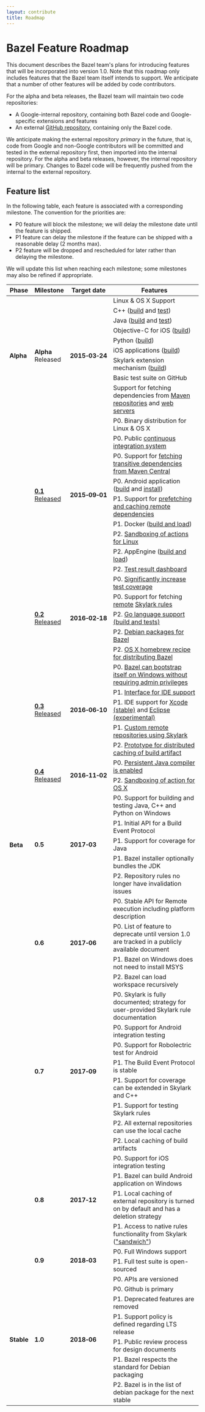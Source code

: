 ```yaml
---
layout: contribute
title: Roadmap
---
```


# Bazel Feature Roadmap

This document describes the Bazel team's plans for introducing features that
will be incorporated into version 1.0. Note that this roadmap only includes
features that the Bazel team itself intends to support. We anticipate that a
number of other features will be added by code contributors.

For the alpha and beta releases, the Bazel team will maintain two code
repositories:

*   A Google-internal repository, containing both Bazel code and
    Google-specific extensions and features
*   An external [GitHub repository](https://github.com/bazelbuild/bazel),
    containing only the Bazel code.

We anticipate making the external repository *primary* in the future, that is,
code from Google and non-Google contributors will be committed and tested in the
external repository first, then imported into the internal repository. For
the alpha and beta releases, however, the internal repository will be primary.
Changes to Bazel code will be frequently pushed from the internal to
the external repository.

## Feature list

In the following table, each feature is associated with a corresponding
milestone. The convention for the priorities are:

*   P0 feature will block the milestone; we will delay the milestone date
    until the feature is shipped.
*   P1 feature can delay the milestone if the feature can be shipped with a
    reasonable delay (2 months max).
*   P2 feature will be dropped and rescheduled for later rather than delaying
    the milestone.

We will update this list when reaching each milestone; some milestones may also
be refined if appropriate.

<table class="table table-condensed table-bordered">
  <colgroup>
    <col class="roadmap-col-phase"/>
    <col class="roadmap-col-milestone"/>
    <col class="roadmap-col-date"/>
    <col class="roadmap-col-features"/>
  </colgroup>
  <thead>
    <tr>
      <th>Phase</th>
      <th>Milestone</th>
      <th>Target date</th>
      <th>Features</th>
    </tr>
  </thead>
  <tbody>
    <tr>
      <td rowspan="9"><b><a name="alpha"></a>Alpha</b></td>
      <td rowspan="9"><b>Alpha</b><br/><span class="label label-default">Released</span></td>
      <td rowspan="9"><b>2015&#8209;03&#8209;24</b></td>
      <td>Linux &amp; OS X Support</td>
    </tr>
    <tr><td>C++ (<a href="http://bazel.build/docs/be/c-cpp.html#cc_binary">build</a> and <a href="http://bazel.build/docs/be/c-cpp.html#cc_test">test</a>)</td></tr>
    <tr><td>Java (<a href="http://bazel.build/docs/be/java.html#java_binary">build</a> and <a href="http://bazel.build/docs/be/java.html#java_test">test</a>)</td></tr>
    <tr><td>Objective-C for iOS (<a href="http://bazel.build/docs/be/objective-c.html#objc_binary">build</a>)</td></tr>
    <tr><td>Python (<a href="http://bazel.build/docs/be/python.html#py_binary">build</a>)</td></tr>
    <tr><td>iOS applications (<a href="http://bazel.build/docs/be/objective-c.html#ios_application">build</a>)</td></tr>
    <tr><td>Skylark extension mechanism (<a href="http://bazel.build/docs/skylark/index.html">build</a>)</td></tr>
    <tr><td>Basic test suite on GitHub</td></tr>
    <tr><td>Support for fetching dependencies from <a href="http://bazel.build/docs/be/workspace.html#maven_jar">Maven repositories</a>
        and <a href="http://bazel.build/docs/be/workspace.html#http_archive">web servers</a></td></tr>
    <tr>
      <td rowspan="44"><b><a name="beta"></a>Beta</b></td>
      <td rowspan="9">
         <a href="https://github.com/bazelbuild/bazel/releases/tag/0.1.0"><b>0.1</b>
         <br/><span class="label label-default">Released</span></a>
      </td>
      <td rowspan="9"><b>2015&#8209;09&#8209;01</b></td>
      <td>P0. Binary distribution for Linux & OS X</td<
    </tr>
    <tr><td>P0. Public <a href="http://ci.bazel.build">continuous integration system</a></td></tr>
    <tr><td>P0. Support for <a href="http://bazel.build/docs/external.html">fetching transitive dependencies from Maven Central</a></td></tr>
    <tr><td>P0. Android application (<a href="http://bazel.build/docs/be/android.html#android_binary">build</a>
        and <a href="http://bazel.build/docs/bazel-user-manual.html#mobile-install">install</a>)</td></tr>
    <tr><td>P1. Support for <a href="http://bazel.build/docs/external.html">prefetching and caching remote dependencies</a></td></tr>
    <tr><td>P1. Docker (<a href="http://bazel.build/docs/be/docker.html">build and load</a>)</td></tr>
    <tr><td>P2. <a href="http://bazel.build/docs/bazel-user-manual.html#sandboxing">Sandboxing of actions for Linux</a></td></tr>
    <tr><td>P2. AppEngine (<a href="http://bazel.build/docs/be/appengine.html">build and load</a>)</td></tr>
    <tr><td>P2. <a href="http://blog.bazel.build/2015/07/29/dashboard-dogfood.html">Test result dashboard</a></tr></td>
    <tr>
      <td rowspan="5">
        <a href="https://github.com/bazelbuild/bazel/releases/tag/0.2.0"><b>0.2</b>
        <br/><span class="label label-default">Released</span></a>
      </td>
      <td rowspan="5"><b>2016&#8209;02&#8209;18</b></td>
      <td>P0. <a href="https://github.com/bazelbuild/bazel/tree/master/src/test/java/com/google/devtools">Significantly increase test coverage</a></td>
    </tr>
    <tr><td>P0. Support for fetching <a href="http://bazel.build/docs/external.html">remote</a> <a href="http://bazel.build/docs/be/functions.html#load">Skylark rules</a></td></tr>
    <tr><td>P2. <a href="https://github.com/bazelbuild/rules_go">Go language support (build and tests)</a></td></tr>
    <tr><td>P2. <a href="https://github.com/bazelbuild/bazel/releases/latest">Debian packages for Bazel</a></td></tr>
    <tr><td>P2. <a href="http://braumeister.org/formula/bazel">OS X homebrew recipe for distributing Bazel</a></td></tr>
    <tr>
      <td rowspan="5">
        <a href="https://github.com/bazelbuild/bazel/releases/tag/0.3.0"><b>0.3</b>
        <br/><span class="label label-default">Released</span></a>
      </td>
      <td rowspan="5"><b>2016&#8209;06&#8209;10</b></td>
      <td>P0. <a href="http://bazel.build/docs/windows.html">Bazel can bootstrap itself on Windows without requiring admin privileges</a></td></tr>
    </tr>
    <tr><td>P1. <a href="http://blog.bazel.build/2016/06/10/ide-support.html">Interface for IDE support</a></td></tr>
    <tr><td>P1. IDE support for <a href="http://tulsi.bazel.build">Xcode (stable)</a> and <a href="https://github.com/bazelbuild/e4b">Eclipse (experimental)</a></td></tr>
    <tr><td>P1. <a href="https://docs.google.com/document/d/1jKbNXOVp2T1zJD_iRnVr8k5D0xZKgO8blMVDlXOksJg">Custom remote repositories using Skylark</a></td></tr>
    <tr><td>P2. <a href="https://github.com/bazelbuild/bazel/commit/79adf59e2973754c8c0415fcab45cd58c7c34697">Prototype for distributed caching of build artifact</a></td></tr>
    <tr>
      <td rowspan="2">
        <a href="https://github.com/bazelbuild/bazel/releases/tag/0.4.0"><b>0.4</b>
        <br/><span class="label label-default">Released</span></a>
      </td>
      <td rowspan="2"><b>2016&#8209;11&#8209;02</b></td>
      <td>P0. <a href="https://github.com/bazelbuild/bazel/commit/490f250b27183a886cf70a5fe9e99d9428141b34">Persistent Java compiler is enabled</a></td>
    </tr>
    <tr>
      <td>P2. <a href="https://github.com/bazelbuild/bazel/commit/7b825b8ea442246aabfa6a5a8962abd70855d0da">Sandboxing of action for OS X</a></td>
    </tr>
    <tr>
      <td rowspan="5"><b>0.5</b></td>
      <td rowspan="5"><b>2017&#8209;03</b></td>
      <td>P0. Support for building and testing Java, C++ and Python on Windows</td>
    </tr>
    <tr><td>P1. Initial API for a Build Event Protocol</td></tr>
    <tr><td>P1. Support for coverage for Java</td></tr>
    <tr><td>P1. Bazel installer optionally bundles the JDK</td></tr>
    <tr><td>P2. Repository rules no longer have invalidation issues</td></tr>
    <tr>
      <td rowspan="4"><b>0.6</b></td>
      <td rowspan="4"><b>2017&#8209;06</b></td>
      <td>P0. Stable API for Remote execution including platform description</td>
    </tr>
    <tr><td>P0. List of feature to deprecate until version 1.0 are tracked in a publicly available document</td></tr>
    <tr><td>P1. Bazel on Windows does not need to install MSYS</td></tr>
    <tr><td>P2. Bazel can load workspace recursively</td></tr>
    <tr>
      <td rowspan="8"><b>0.7</b></td>
      <td rowspan="8"><b>2017&#8209;09</b></td>
      <td>P0. Skylark is fully documented; strategy for user-provided Skylark rule documentation</td>
    </tr>
    <tr><td>P0. Support for Android integration testing</td></tr>
    <tr><td>P0. Support for Robolectric test for Android</td></tr>
    <tr><td>P1. The Build Event Protocol is stable</td></tr>
    <tr><td>P1. Support for coverage can be extended in Skylark and C++</td></tr>
    <tr><td>P1. Support for testing Skylark rules</td></tr>
    <tr><td>P2. All external repositories can use the local cache</td></tr>
    <tr><td>P2. Local caching of build artifacts</td></tr>
    <tr>
      <td rowspan="4"><b>0.8</b></td>
      <td rowspan="4"><b>2017&#8209;12</b></td>
      <td>P0. Support for iOS integration testing</td>
    </tr>
    <tr><td>P1. Bazel can build Android application on Windows</td></tr>
    <tr><td>P1. Local caching of external repository is turned on by default and has a deletion strategy</td></tr>
    <tr><td>P1. Access to native rules functionality from Skylark (<a href="/designs/2016/08/04/extensibility-for-native-rules.html">"sandwich"</a>)</td></tr>
   <tr>
      <td rowspan="2"><b>0.9</b></td>
      <td rowspan="2"><b>2018&#8209;03</b></td>
      <td>P0. Full Windows support</td>
    </tr>
    <tr><td>P1. Full test suite is open-sourced</td></tr>
    <tr>
      <td rowspan="7"><b><a name="stable"></a>Stable</b></td>
      <td rowspan="7"><b>1.0</b></td>
      <td rowspan="7"><b>2018&#8209;06</b></td>
      <td>P0. APIs are versioned</td>
    </tr>
    <tr><td>P0. Github is primary</td></tr>
    <tr><td>P1. Deprecated features are removed</td></tr>
    <tr><td>P1. Support policy is defined regarding LTS release</td></tr>
    <tr><td>P1. Public review process for design documents</td></tr>
    <tr><td>P1. Bazel respects the standard for Debian packaging</td></tr>
    <tr><td>P2. Bazel is in the list of debian package for the next stable</td></tr>
  </tbody>
</table>

